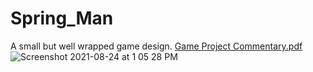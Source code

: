 # Spring_Man
A small but well wrapped game design.
[Game Project Commentary.pdf](https://github.com/cheapcrapcommunity/Spring_Man/files/7038929/Game.Project.Commentary.pdf)
![Screenshot 2021-08-24 at 1 05 28 PM](https://user-images.githubusercontent.com/76624368/130613348-58ec2a81-14e2-442d-b7ba-d16d13a8c08b.png)
